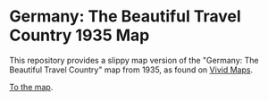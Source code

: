 # Germany: The Beautiful Travel Country 1935 Map

This repository provides a slippy map version of the "Germany: The Beautiful Travel Country" map from 1935, as found on <a href="https://www.vividmaps.com/2018/08/germany-beautiful-travel-country-1935-vs-1936.html">Vivid Maps</a>.

[To the map](https://highsource.github.io/Germany-The-Beautiful-Travel-Country-1935).